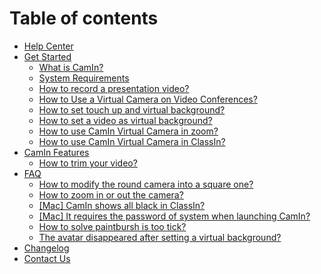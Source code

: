 # Table of contents

* [Help Center](README.md)
* [Get Started](get-started/README.md)
  * [What is CamIn?](get-started/what-is-camin.md)
  * [System Requirements](get-started/system-requirements.md)
  * [How to record a presentation video?](get-started/how-to-record-a-presentation-video.md)
  * [How to Use a Virtual Camera on Video Conferences?](get-started/how-to-use-a-virtual-camera-on-video-conferences.md)
  * [How to set touch up and virtual background?](get-started/how-to-set-touch-up-and-virtual-background.md)
  * [How to set a video as virtual background?](get-started/how-to-set-a-video-as-virtual-background.md)
  * [How to use CamIn Virtual Camera in zoom?](get-started/how-to-use-camin-virtual-camera-in-zoom.md)
  * [How to use CamIn Virtual Camera in ClassIn?](get-started/how-to-use-camin-virtual-camera-in-classin.md)
* [CamIn Features](camin-features/README.md)
  * [How to trim your video?](camin-features/how-to-trim-your-video.md)
* [FAQ](faq/README.md)
  * [How to modify the round camera into a square one?](faq/how-to-modify-the-round-camera-into-a-square-one.md)
  * [How to zoom in or out the camera?](faq/how-to-zoom-in-or-out-the-camera.md)
  * [\[Mac\] CamIn shows all black in ClassIn?](faq/mac-camin-shows-all-black-in-classin.md)
  * [\[Mac\] It requires the password of system when launching CamIn?](faq/mac-it-requires-the-password-of-system-when-launching-camin.md)
  * [How to solve paintbursh is too tick?](faq/how-to-solve-paintbursh-is-too-tick.md)
  * [The avatar disappeared after setting a virtual background?](faq/the-avatar-disappeared-after-setting-a-virtual-background.md)
* [Changelog](changelog.md)
* [Contact Us](contact-us.md)
